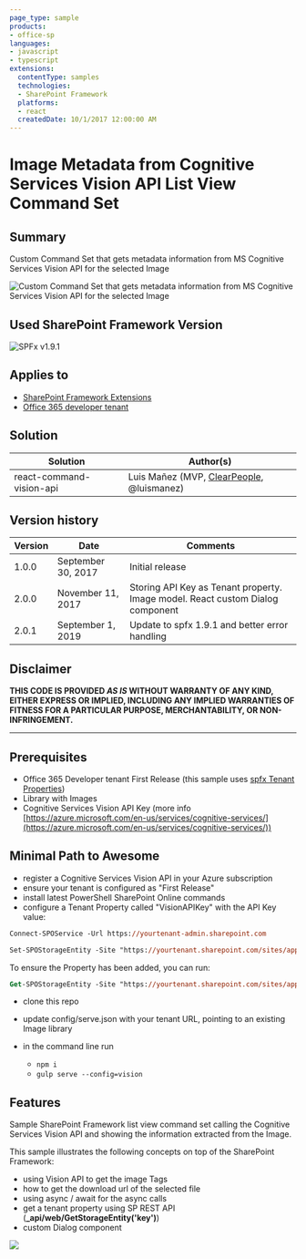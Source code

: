 ```yaml
---
page_type: sample
products:
- office-sp
languages:
- javascript
- typescript
extensions:
  contentType: samples
  technologies:
  - SharePoint Framework
  platforms:
  - react
  createdDate: 10/1/2017 12:00:00 AM
---
```

# Image Metadata from Cognitive Services Vision API List View Command Set

## Summary
Custom Command Set that gets metadata information from MS Cognitive Services Vision API for the selected Image

![Custom Command Set that gets metadata information from MS Cognitive Services Vision API for the selected Image](./assets/react-command-vision-api.png)

## Used SharePoint Framework Version

![SPFx v1.9.1](https://img.shields.io/badge/SPFx-1.9.1-green.svg)

## Applies to

* [SharePoint Framework Extensions](https://dev.office.com/sharepoint/docs/spfx/extensions/overview-extensions)
* [Office 365 developer tenant](http://dev.office.com/sharepoint/docs/spfx/set-up-your-developer-tenant)

## Solution

Solution|Author(s)
--------|---------
react-command-vision-api|Luis Mañez (MVP, [ClearPeople](http://www.clearpeople.com), @luismanez)

## Version history

Version|Date|Comments
-------|----|--------
1.0.0|September 30, 2017|Initial release
2.0.0|November 11, 2017|Storing API Key as Tenant property. Image model. React custom Dialog component
2.0.1|September 1, 2019|Update to spfx 1.9.1 and better error handling

## Disclaimer

**THIS CODE IS PROVIDED *AS IS* WITHOUT WARRANTY OF ANY KIND, EITHER EXPRESS OR IMPLIED, INCLUDING ANY IMPLIED WARRANTIES OF FITNESS FOR A PARTICULAR PURPOSE, MERCHANTABILITY, OR NON-INFRINGEMENT.**

---

## Prerequisites

* Office 365 Developer tenant First Release (this sample uses [spfx Tenant Properties](https://docs.microsoft.com/en-us/sharepoint/dev/spfx/tenant-properties))
* Library with Images
* Cognitive Services Vision API Key (more info [https://azure.microsoft.com/en-us/services/cognitive-services/](https://azure.microsoft.com/en-us/services/cognitive-services/))

## Minimal Path to Awesome

* register a Cognitive Services Vision API in your Azure subscription
* ensure your tenant is configured as "First Release"
* install latest PowerShell SharePoint Online commands
* configure a Tenant Property called "VisionAPIKey" with the API Key value:

```ps
Connect-SPOService -Url https://yourtenant-admin.sharepoint.com

Set-SPOStorageEntity -Site "https://yourtenant.sharepoint.com/sites/appcatalog" -Key "VisionAPIKey" -value YOUR_API_KEY_VALUE -Description "Key to use Vision API" -Comments "spfx demo"
```

To ensure the Property has been added, you can run:

```ps
Get-SPOStorageEntity -Site "https://yourtenant.sharepoint.com/sites/appcatalog" -Key "VisionAPIKey"
```

* clone this repo

* update config/serve.json with your tenant URL, pointing to an existing Image library

* in the command line run
  * `npm i`
  * `gulp serve --config=vision`


## Features

Sample SharePoint Framework list view command set calling the Cognitive Services Vision API and showing the information extracted from the Image.

This sample illustrates the following concepts on top of the SharePoint Framework:

* using Vision API to get the image Tags
* how to get the download url of the selected file
* using async / await for the async calls
* get a tenant property using SP REST API (**_api/web/GetStorageEntity('key')**)
* custom Dialog component

<img src="https://pnptelemetry.azurewebsites.net/sp-dev-fx-extensions/samples/js-command-vision-api" />
